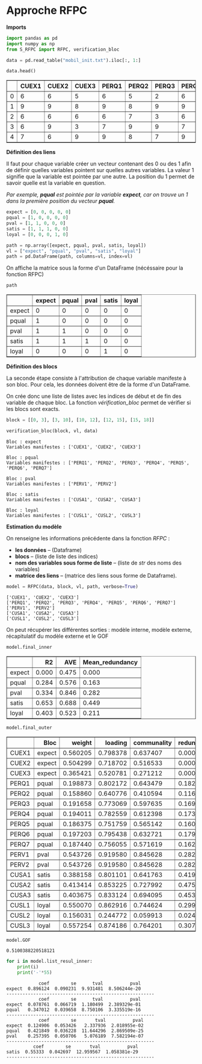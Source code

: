 # Approche RFPC 

**Imports**


```python
import pandas as pd
import numpy as np
from S_RFPC import RFPC, verification_bloc
```


```python
data = pd.read_table("mobil_init.txt").iloc[:, 1:]
```


```python
data.head()
```




<div>
<style scoped>
    .dataframe tbody tr th:only-of-type {
        vertical-align: middle;
    }

    .dataframe tbody tr th {
        vertical-align: top;
    }

    .dataframe thead th {
        text-align: right;
    }
</style>
<table border="1" class="dataframe">
  <thead>
    <tr style="text-align: right;">
      <th></th>
      <th>CUEX1</th>
      <th>CUEX2</th>
      <th>CUEX3</th>
      <th>PERQ1</th>
      <th>PERQ2</th>
      <th>PERQ3</th>
      <th>PERQ4</th>
      <th>PERQ5</th>
      <th>PERQ6</th>
      <th>PERQ7</th>
      <th>PERV1</th>
      <th>PERV2</th>
      <th>CUSA1</th>
      <th>CUSA2</th>
      <th>CUSA3</th>
      <th>CUSL1</th>
      <th>CUSL2</th>
      <th>CUSL3</th>
    </tr>
  </thead>
  <tbody>
    <tr>
      <td>0</td>
      <td>6</td>
      <td>6</td>
      <td>5</td>
      <td>6</td>
      <td>5</td>
      <td>2</td>
      <td>6</td>
      <td>5</td>
      <td>3</td>
      <td>3</td>
      <td>0</td>
      <td>1</td>
      <td>5</td>
      <td>2</td>
      <td>6</td>
      <td>5</td>
      <td>3</td>
      <td>5</td>
    </tr>
    <tr>
      <td>1</td>
      <td>9</td>
      <td>9</td>
      <td>8</td>
      <td>9</td>
      <td>8</td>
      <td>9</td>
      <td>9</td>
      <td>8</td>
      <td>9</td>
      <td>9</td>
      <td>9</td>
      <td>9</td>
      <td>9</td>
      <td>9</td>
      <td>7</td>
      <td>9</td>
      <td>0</td>
      <td>9</td>
    </tr>
    <tr>
      <td>2</td>
      <td>6</td>
      <td>6</td>
      <td>6</td>
      <td>6</td>
      <td>7</td>
      <td>3</td>
      <td>6</td>
      <td>7</td>
      <td>6</td>
      <td>6</td>
      <td>6</td>
      <td>6</td>
      <td>7</td>
      <td>6</td>
      <td>6</td>
      <td>5</td>
      <td>0</td>
      <td>6</td>
    </tr>
    <tr>
      <td>3</td>
      <td>6</td>
      <td>9</td>
      <td>3</td>
      <td>7</td>
      <td>9</td>
      <td>9</td>
      <td>7</td>
      <td>2</td>
      <td>3</td>
      <td>7</td>
      <td>3</td>
      <td>3</td>
      <td>9</td>
      <td>9</td>
      <td>9</td>
      <td>9</td>
      <td>2</td>
      <td>9</td>
    </tr>
    <tr>
      <td>4</td>
      <td>7</td>
      <td>6</td>
      <td>9</td>
      <td>9</td>
      <td>8</td>
      <td>7</td>
      <td>9</td>
      <td>8</td>
      <td>8</td>
      <td>7</td>
      <td>5</td>
      <td>5</td>
      <td>9</td>
      <td>7</td>
      <td>7</td>
      <td>9</td>
      <td>1</td>
      <td>7</td>
    </tr>
  </tbody>
</table>
</div>



**Définition des liens**

Il faut pour chaque variable créer un vecteur contenant des 0 ou des 1 afin de définir quelles variables pointent sur quelles autres variables. La valeur 1 signifie que la variable est pointée par une autre. La position du 1 permet de savoir quelle est la variable en question.

_Par exemple, **pqual** est pointée par la variable **expect**, car on trouve un 1 dans la première position du vecteur **pqual**._


```python
expect = [0, 0, 0, 0, 0]
pqual = [1, 0, 0, 0, 0]
pval = [1, 1, 0, 0, 0]
satis = [1, 1, 1, 0, 0]
loyal = [0, 0, 0, 1, 0]

path = np.array([expect, pqual, pval, satis, loyal])
vl = ["expect", "pqual", "pval", "satis", "loyal"]
path = pd.DataFrame(path, columns=vl, index=vl)
```

On affiche la matrice sous la forme d'un DataFrame (nécéssaire pour la fonction RFPC)


```python
path
```




<div>
<style scoped>
    .dataframe tbody tr th:only-of-type {
        vertical-align: middle;
    }

    .dataframe tbody tr th {
        vertical-align: top;
    }

    .dataframe thead th {
        text-align: right;
    }
</style>
<table border="1" class="dataframe">
  <thead>
    <tr style="text-align: right;">
      <th></th>
      <th>expect</th>
      <th>pqual</th>
      <th>pval</th>
      <th>satis</th>
      <th>loyal</th>
    </tr>
  </thead>
  <tbody>
    <tr>
      <td>expect</td>
      <td>0</td>
      <td>0</td>
      <td>0</td>
      <td>0</td>
      <td>0</td>
    </tr>
    <tr>
      <td>pqual</td>
      <td>1</td>
      <td>0</td>
      <td>0</td>
      <td>0</td>
      <td>0</td>
    </tr>
    <tr>
      <td>pval</td>
      <td>1</td>
      <td>1</td>
      <td>0</td>
      <td>0</td>
      <td>0</td>
    </tr>
    <tr>
      <td>satis</td>
      <td>1</td>
      <td>1</td>
      <td>1</td>
      <td>0</td>
      <td>0</td>
    </tr>
    <tr>
      <td>loyal</td>
      <td>0</td>
      <td>0</td>
      <td>0</td>
      <td>1</td>
      <td>0</td>
    </tr>
  </tbody>
</table>
</div>



**Définition des blocs**

La seconde étape consiste à l'attribution de chaque variable manifeste à son bloc. Pour cela, les données doivent être de la forme d'un DataFrame.

On crée donc une liste de listes avec les indices de début et de fin des variable de chaque bloc. La fonction _vérification\_bloc_ permet de vérifier si les blocs sont exacts.


```python
block = [[0, 3], [3, 10], [10, 12], [12, 15], [15, 18]]
```


```python
verification_bloc(block, vl, data)
```

    Bloc : expect 
    Variables manifestes : ['CUEX1', 'CUEX2', 'CUEX3'] 
    
    Bloc : pqual 
    Variables manifestes : ['PERQ1', 'PERQ2', 'PERQ3', 'PERQ4', 'PERQ5', 'PERQ6', 'PERQ7'] 
    
    Bloc : pval 
    Variables manifestes : ['PERV1', 'PERV2'] 
    
    Bloc : satis 
    Variables manifestes : ['CUSA1', 'CUSA2', 'CUSA3'] 
    
    Bloc : loyal 
    Variables manifestes : ['CUSL1', 'CUSL2', 'CUSL3'] 
    


__Estimation du modèle__

On renseigne les informations précédente dans la fonction _RFPC_ : 
- **les données** – (Dataframe)
- **blocs** – (liste de liste des indices)
- **nom des variables sous forme de liste** – (liste de _str_ des noms des variables) 
- **matrice des liens** – (matrice des liens sous forme de Dataframe).


```python
model = RFPC(data, block, vl, path, verbose=True)
```

    ['CUEX1', 'CUEX2', 'CUEX3']
    ['PERQ1', 'PERQ2', 'PERQ3', 'PERQ4', 'PERQ5', 'PERQ6', 'PERQ7']
    ['PERV1', 'PERV2']
    ['CUSA1', 'CUSA2', 'CUSA3']
    ['CUSL1', 'CUSL2', 'CUSL3']


On peut récupérer les différentes sorties : modèle interne, modèle externe, récapitulatif du modèle externe et le GOF


```python
model.final_inner
```




<div>
<style scoped>
    .dataframe tbody tr th:only-of-type {
        vertical-align: middle;
    }

    .dataframe tbody tr th {
        vertical-align: top;
    }

    .dataframe thead th {
        text-align: right;
    }
</style>
<table border="1" class="dataframe">
  <thead>
    <tr style="text-align: right;">
      <th></th>
      <th>R2</th>
      <th>AVE</th>
      <th>Mean_redundancy</th>
    </tr>
  </thead>
  <tbody>
    <tr>
      <td>expect</td>
      <td>0.000</td>
      <td>0.475</td>
      <td>0.000</td>
    </tr>
    <tr>
      <td>pqual</td>
      <td>0.284</td>
      <td>0.576</td>
      <td>0.163</td>
    </tr>
    <tr>
      <td>pval</td>
      <td>0.334</td>
      <td>0.846</td>
      <td>0.282</td>
    </tr>
    <tr>
      <td>satis</td>
      <td>0.653</td>
      <td>0.688</td>
      <td>0.449</td>
    </tr>
    <tr>
      <td>loyal</td>
      <td>0.403</td>
      <td>0.523</td>
      <td>0.211</td>
    </tr>
  </tbody>
</table>
</div>




```python
model.final_outer
```




<div>
<style scoped>
    .dataframe tbody tr th:only-of-type {
        vertical-align: middle;
    }

    .dataframe tbody tr th {
        vertical-align: top;
    }

    .dataframe thead th {
        text-align: right;
    }
</style>
<table border="1" class="dataframe">
  <thead>
    <tr style="text-align: right;">
      <th></th>
      <th>Bloc</th>
      <th>weight</th>
      <th>loading</th>
      <th>communality</th>
      <th>redundancy</th>
    </tr>
  </thead>
  <tbody>
    <tr>
      <td>CUEX1</td>
      <td>expect</td>
      <td>0.560205</td>
      <td>0.798378</td>
      <td>0.637407</td>
      <td>0.000000</td>
    </tr>
    <tr>
      <td>CUEX2</td>
      <td>expect</td>
      <td>0.504299</td>
      <td>0.718702</td>
      <td>0.516533</td>
      <td>0.000000</td>
    </tr>
    <tr>
      <td>CUEX3</td>
      <td>expect</td>
      <td>0.365421</td>
      <td>0.520781</td>
      <td>0.271212</td>
      <td>0.000000</td>
    </tr>
    <tr>
      <td>PERQ1</td>
      <td>pqual</td>
      <td>0.198873</td>
      <td>0.802172</td>
      <td>0.643479</td>
      <td>0.182574</td>
    </tr>
    <tr>
      <td>PERQ2</td>
      <td>pqual</td>
      <td>0.158860</td>
      <td>0.640776</td>
      <td>0.410594</td>
      <td>0.116498</td>
    </tr>
    <tr>
      <td>PERQ3</td>
      <td>pqual</td>
      <td>0.191658</td>
      <td>0.773069</td>
      <td>0.597635</td>
      <td>0.169567</td>
    </tr>
    <tr>
      <td>PERQ4</td>
      <td>pqual</td>
      <td>0.194011</td>
      <td>0.782559</td>
      <td>0.612398</td>
      <td>0.173756</td>
    </tr>
    <tr>
      <td>PERQ5</td>
      <td>pqual</td>
      <td>0.186375</td>
      <td>0.751759</td>
      <td>0.565142</td>
      <td>0.160348</td>
    </tr>
    <tr>
      <td>PERQ6</td>
      <td>pqual</td>
      <td>0.197203</td>
      <td>0.795438</td>
      <td>0.632721</td>
      <td>0.179522</td>
    </tr>
    <tr>
      <td>PERQ7</td>
      <td>pqual</td>
      <td>0.187440</td>
      <td>0.756055</td>
      <td>0.571619</td>
      <td>0.162185</td>
    </tr>
    <tr>
      <td>PERV1</td>
      <td>pval</td>
      <td>0.543726</td>
      <td>0.919580</td>
      <td>0.845628</td>
      <td>0.282182</td>
    </tr>
    <tr>
      <td>PERV2</td>
      <td>pval</td>
      <td>0.543726</td>
      <td>0.919580</td>
      <td>0.845628</td>
      <td>0.282182</td>
    </tr>
    <tr>
      <td>CUSA1</td>
      <td>satis</td>
      <td>0.388158</td>
      <td>0.801101</td>
      <td>0.641763</td>
      <td>0.419227</td>
    </tr>
    <tr>
      <td>CUSA2</td>
      <td>satis</td>
      <td>0.413414</td>
      <td>0.853225</td>
      <td>0.727992</td>
      <td>0.475556</td>
    </tr>
    <tr>
      <td>CUSA3</td>
      <td>satis</td>
      <td>0.403675</td>
      <td>0.833124</td>
      <td>0.694095</td>
      <td>0.453413</td>
    </tr>
    <tr>
      <td>CUSL1</td>
      <td>loyal</td>
      <td>0.550070</td>
      <td>0.862916</td>
      <td>0.744624</td>
      <td>0.299939</td>
    </tr>
    <tr>
      <td>CUSL2</td>
      <td>loyal</td>
      <td>0.156031</td>
      <td>0.244772</td>
      <td>0.059913</td>
      <td>0.024134</td>
    </tr>
    <tr>
      <td>CUSL3</td>
      <td>loyal</td>
      <td>0.557254</td>
      <td>0.874186</td>
      <td>0.764201</td>
      <td>0.307825</td>
    </tr>
  </tbody>
</table>
</div>




```python
model.GOF
```




    0.5100388220518121




```python
for i in model.list_resul_inner:
    print(i)
    print('-'*55)
```

                coef        se      tval          pval
    expect  0.896124  0.090231  9.931481  8.506244e-20
    -------------------------------------------------------
                coef        se      tval          pval
    expect  0.078761  0.066719  1.180499  2.389329e-01
    pqual   0.347012  0.039658  8.750106  3.335519e-16
    -------------------------------------------------------
                coef        se       tval          pval
    expect  0.124906  0.053426   2.337936  2.018955e-02
    pqual   0.421849  0.036228  11.644296  2.869509e-25
    pval    0.257395  0.050706   5.076189  7.582194e-07
    -------------------------------------------------------
              coef        se       tval          pval
    satis  0.55333  0.042697  12.959567  1.058381e-29
    -------------------------------------------------------

